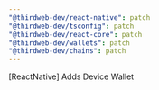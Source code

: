 ```yaml
---
"@thirdweb-dev/react-native": patch
"@thirdweb-dev/tsconfig": patch
"@thirdweb-dev/react-core": patch
"@thirdweb-dev/wallets": patch
"@thirdweb-dev/chains": patch
---
```


[ReactNative] Adds Device Wallet
